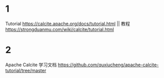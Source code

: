 
# 1

Tutorial https://calcite.apache.org/docs/tutorial.html || 教程 https://strongduanmu.com/wiki/calcite/tutorial.html

# 2

Apache Calcite 学习文档 https://github.com/quxiucheng/apache-calcite-tutorial/tree/master
